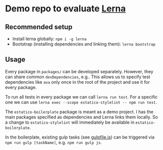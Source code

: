 # Demo repo to evaluate [Lerna](https://github.com/lerna/lerna)

## Recommended setup

- Install lerna globally: `npm i -g lerna`
- Bootstrap (installing dependencies and linking them): `lerna bootstrap` 

## Usage

Every package in `packages/` can be developed separately. However, they can share common `devDependencies`, e.g.. This allows us to specify test dependencies like `ava` only once in the root of the project and use it for every package.

To run all tests in every package we can call `lerna run test`. For a specific one we can use `lerna exec --scope estatico-stylelint -- npm run test`.

The `estatico-boilerplate` package is meant as a demo project. I has the main packages specified as dependencies and Lerna links them locally. So a change to `estatico-stylelint` will immediately be available in `estatico-boilerplate`.

In the boilerplate, existing gulp tasks (see [gulpfile.js](packages/estatico-boilerplate/gulpfile.js)) can be triggered via `npm run gulp [taskName]`, e.g. `npm run gulp js`.
